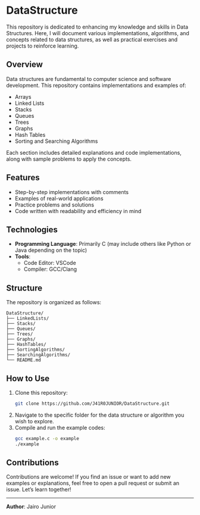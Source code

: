 # DataStructure

This repository is dedicated to enhancing my knowledge and skills in Data Structures. Here, I will document various implementations, algorithms, and concepts related to data structures, as well as practical exercises and projects to reinforce learning.

## Overview

Data structures are fundamental to computer science and software development. This repository contains implementations and examples of:

- Arrays
- Linked Lists
- Stacks
- Queues
- Trees
- Graphs
- Hash Tables
- Sorting and Searching Algorithms

Each section includes detailed explanations and code implementations, along with sample problems to apply the concepts.

## Features

- Step-by-step implementations with comments
- Examples of real-world applications
- Practice problems and solutions
- Code written with readability and efficiency in mind

## Technologies

- **Programming Language**: Primarily C (may include others like Python or Java depending on the topic)
- **Tools**:
  - Code Editor: VSCode
  - Compiler: GCC/Clang

## Structure

The repository is organized as follows:

```
DataStructure/
├── LinkedLists/
├── Stacks/
├── Queues/
├── Trees/
├── Graphs/
├── HashTables/
├── SortingAlgorithms/
├── SearchingAlgorithms/
└── README.md
```

## How to Use

1. Clone this repository:
   ```bash
   git clone https://github.com/J41R0JUNIOR/DataStructure.git
   ```
2. Navigate to the specific folder for the data structure or algorithm you wish to explore.
3. Compile and run the example codes:
   ```bash
   gcc example.c -o example
   ./example
   ```

## Contributions

Contributions are welcome! If you find an issue or want to add new examples or explanations, feel free to open a pull request or submit an issue. Let’s learn together!

---

**Author**: Jairo Junior

